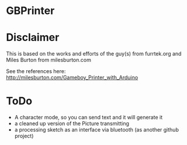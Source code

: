 GBPrinter
=========

# Disclaimer
This is based on the works and efforts of the guy(s) from furrtek.org and Miles Burton from milesburton.com 

See the references here: 
http://milesburton.com/Gameboy_Printer_with_Arduino

# ToDo
- A character mode, so you can send text and it will generate it
- a cleaned up version of the Picture transmitting
- a processing sketch as an interface via bluetooth (as another github project)
